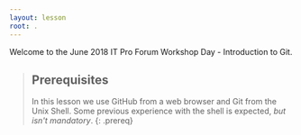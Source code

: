 ```yaml
---
layout: lesson
root: .
---
```

Welcome to the June 2018 IT Pro Forum Workshop Day - Introduction to Git.

> ## Prerequisites
>
> In this lesson we use GitHub from a web browser and Git from the Unix Shell.
> Some previous experience with the shell is expected,
> *but isn't mandatory*.
{: .prereq}

